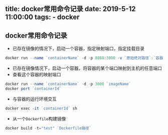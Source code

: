 title: docker常用命令记录
date: 2019-5-12 11:00:00
tags:
    - docker
---

## docker常用命令记录

- 已存在镜像的情况下，启动一个容器，指定映射端口，指定挂载目录
```js
docker run --name `containerName` -d -p 8888:3000 -v `原始绝对路径`:`容器绝对路径` `imageName`
```

- 已存在镜像情况下，启动一个容器，将容器的某个端口映射到主机的任意端口
- 查看这个容器的映射端口
```js
docker run --name `containerName` -d -p 3000 `imageName`
docker port `containerId`
```

- 与容器的运行环境交互
```js
docker exec -it `containerId` sh
```

- 从一个`Dockerfile`构建镜像
```js
docker build -t="test" `Dockerfile路径`
```

